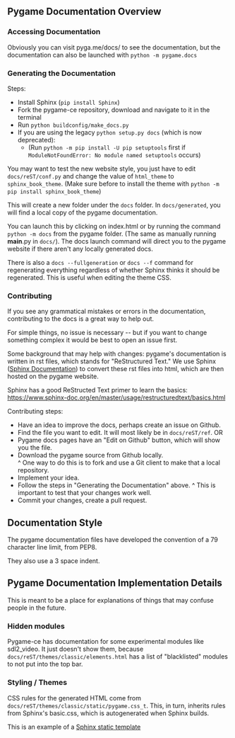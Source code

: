 ## Pygame Documentation Overview

### Accessing Documentation

Obviously you can visit pyga.me/docs/ to see the documentation, 
but the documentation can also be launched with `python -m pygame.docs`

### Generating the Documentation

Steps:
- Install Sphinx (`pip install Sphinx`)
- Fork the pygame-ce repository, download and navigate to it in the terminal
- Run `python buildconfig/make_docs.py`
- If you are using the legacy `python setup.py docs` (which is now deprecated):
     - (Run `python -m pip install -U pip setuptools` first if `ModuleNotFoundError: No module named setuptools` occurs)

You may want to test the new website style, you just have to edit
``docs/reST/conf.py`` and change the value of ``html_theme`` to ``sphinx_book_theme``.
(Make sure before to install the theme with ``python -m pip install sphinx_book_theme``)

This will create a new folder under the `docs` folder. 
In `docs/generated`, you will find a local copy of the pygame documentation.

You can launch this by clicking on index.html or by running the command
`python -m docs` from the pygame folder. (The same as manually running
__main__.py in `docs/`). The docs launch command will direct you to the
pygame website if there aren't any locally generated docs.

There is also a `docs --fullgeneration` or `docs --f` command for regenerating
everything regardless of whether Sphinx thinks it should be regenerated. This
is useful when editing the theme CSS.

###  Contributing

If you see any grammatical mistakes or errors in the documentation,
contributing to the docs is a great way to help out.

For simple things, no issue is necessary -- but if you want to change
something complex it would be best to open an issue first.

Some background that may help with changes: pygame's documentation
is written in rst files, which stands for "ReStructured Text." We use Sphinx
([Sphinx Documentation](https://www.sphinx-doc.org/en/master/)) to convert
these rst files into html, which are then hosted on the pygame website.

Sphinx has a good ReStructed Text primer to learn the basics:
https://www.sphinx-doc.org/en/master/usage/restructuredtext/basics.html

Contributing steps:
- Have an idea to improve the docs, perhaps create an issue on Github.
- Find the file you want to edit. It will most likely be in `docs/reST/ref`.
OR
- Pygame docs pages have an "Edit on Github" button, which will show you the file.
- Download the pygame source from Github locally.  
     ^ One way to do this is to fork and use a Git client to make that a local repository.
- Implement your idea.
- Follow the steps in "Generating the Documentation" above.
     ^ This is important to test that your changes work well.
- Commit your changes, create a pull request.

## Documentation Style

The pygame documentation files have developed the convention of a 79 character
line limit, from PEP8.

They also use a 3 space indent.

## Pygame Documentation Implementation Details

This is meant to be a place for explanations of things that may confuse people
in the future.

### Hidden modules

Pygame-ce has documentation for some experimental modules like sdl2_video. It just
doesn't show them, because `docs/reST/themes/classic/elements.html` has a list of
"blacklisted" modules to not put into the top bar.

### Styling / Themes

CSS rules for the generated HTML come from
`docs/reST/themes/classic/static/pygame.css_t`. This, in turn, inherits rules
from Sphinx's basic.css, which is autogenerated when Sphinx builds.

This is an example of a
[Sphinx static template](https://www.sphinx-doc.org/en/master/development/theming.html#static-templates)
